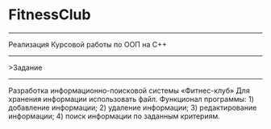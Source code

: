 <h1>FitnessClub</h1>
<hr>Реализация Курсовой работы по ООП на С++
<hr>>Задание
<hr>Разработка информационно-поисковой системы «Фитнес-клуб»
Для хранения информации использовать файл. Функционал программы: 1) добавление
информации; 2) удаление информации; 3) редактирование информации; 4) поиск
информации по заданным критериям.
